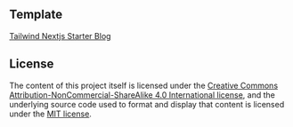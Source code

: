 ## Template

[Tailwind Nextjs Starter Blog](https://github.com/timlrx/tailwind-nextjs-starter-blog)

## License

The content of this project itself is licensed under the [Creative Commons Attribution-NonCommercial-ShareAlike 4.0 International license](https://creativecommons.org/licenses/by-nc-sa/4.0/), and the underlying source code used to format and display that content is licensed under the [MIT license](https://github.com/braverayy/braverayy-website/blob/main/LICENSE).
